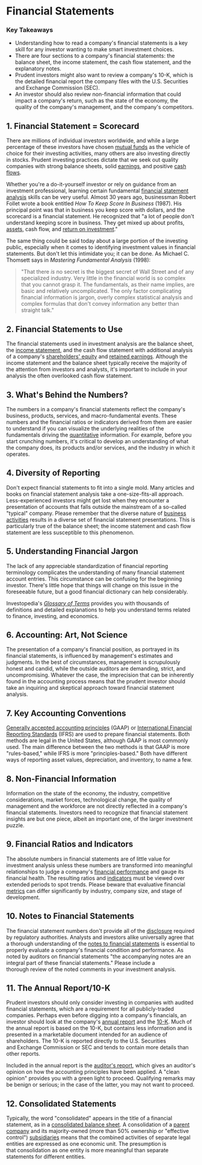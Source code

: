 # Financial Statements

### Key Takeaways

*   Understanding how to read a company's financial statements is a key skill for any investor wanting to make smart investment choices.
*   There are four sections to a company's financial statements: the balance sheet, the income statement, the cash flow statement, and the explanatory notes.
*   Prudent investors might also want to review a company's 10-K, which is the detailed financial report the company files with the U.S. Securities and Exchange Commission (SEC).
*   An investor should also review non-financial information that could impact a company's return, such as the state of the economy, the quality of the company's management, and the company's competitors.

## 1\. Financial Statement = Scorecard

There are millions of individual investors worldwide, and while a large percentage of these investors have chosen [mutual funds](https://www.investopedia.com/terms/m/mutualfund.asp) as the vehicle of choice for their investing activities, many others are also investing directly in stocks. Prudent investing practices dictate that we seek out quality companies with strong balance sheets, solid [earnings](https://www.investopedia.com/terms/e/earnings.asp), and positive [cash flows](https://www.investopedia.com/terms/c/cashflow.asp).

Whether you're a do-it-yourself investor or rely on guidance from an investment professional, learning certain fundamental [financial statement analysis](https://www.investopedia.com/terms/f/financial-statement-analysis.asp) skills can be very useful. Almost 30 years ago, businessman Robert Follet wrote a book entitled _How To Keep Score In Business_ (1987). His principal point was that in business you keep score with dollars, and the scorecard is a financial statement. He recognized that "a lot of people don't understand keeping score in business. They get mixed up about profits, [assets](https://www.investopedia.com/terms/a/asset.asp), cash flow, and [return on investment](https://www.investopedia.com/terms/r/returnoninvestment.asp)."

The same thing could be said today about a large portion of the investing public, especially when it comes to identifying investment values in financial statements. But don't let this intimidate you; it can be done. As Michael C. Thomsett says in _Mastering Fundamental Analysis_ (1998):

> "That there _is_ no secret is the biggest secret of Wall Street and of any specialized industry. Very little in the financial world is so complex that you cannot grasp it. The fundamentals, as their name implies, are basic and relatively uncomplicated. The only factor complicating financial information is jargon, overly complex statistical analysis and complex formulas that don't convey information any better than straight talk."

## 2\. Financial Statements to Use

The financial statements used in investment analysis are the balance sheet, the [income statement](https://www.investopedia.com/terms/i/incomestatement.asp), and the cash flow statement with additional analysis of a company's [shareholders' equity](https://www.investopedia.com/terms/s/shareholdersequity.asp) and [retained earnings](https://www.investopedia.com/terms/r/retainedearnings.asp). Although the income statement and the balance sheet typically receive the majority of the attention from investors and analysts, it's important to include in your analysis the often overlooked cash flow statement.

## 3\. What's Behind the Numbers?

The numbers in a company's financial statements reflect the company's business, products, services, and macro-fundamental events. These numbers and the financial ratios or indicators derived from them are easier to understand if you can visualize the underlying realities of the fundamentals driving the [quantitative](https://www.investopedia.com/terms/q/quantitativeanalysis.asp) information. For example, before you start crunching numbers, it's critical to develop an understanding of what the company does, its products and/or services, and the industry in which it operates.

## 4\. Diversity of Reporting

Don't expect financial statements to fit into a single mold. Many articles and books on financial statement analysis take a one-size-fits-all approach. Less-experienced investors might get lost when they encounter a presentation of accounts that falls outside the mainstream of a so-called "typical" company. Please remember that the diverse nature of [business activities](https://www.investopedia.com/terms/b/business-activities.asp) results in a diverse set of financial statement presentations. This is particularly true of the balance sheet; the income statement and cash flow statement are less susceptible to this phenomenon.

## 5\. Understanding Financial Jargon

The lack of any appreciable standardization of financial reporting terminology complicates the understanding of many financial statement account entries. This circumstance can be confusing for the beginning investor. There's little hope that things will change on this issue in the foreseeable future, but a good financial dictionary can help considerably.

Investopedia's [_Glossary of Terms_](https://www.investopedia.com/financial-term-dictionary-4769738) provides you with thousands of definitions and detailed explanations to help you understand terms related to finance, investing, and economics.

## 6\. Accounting: Art, Not Science

The presentation of a company's financial position, as portrayed in its financial statements, is influenced by management's estimates and judgments. In the best of circumstances, management is scrupulously honest and candid, while the outside auditors are demanding, strict, and uncompromising. Whatever the case, the imprecision that can be inherently found in the accounting process means that the prudent investor should take an inquiring and skeptical approach toward financial statement analysis. 

## 7\. Key Accounting Conventions

[Generally accepted accounting principles](https://www.investopedia.com/terms/g/gaap.asp) (GAAP) or [International Financial Reporting Standards](https://www.investopedia.com/terms/i/ifrs.asp) (IFRS) are used to prepare financial statements. Both methods are legal in the United States, although GAAP is most commonly used. The main difference between the two methods is that GAAP is more "rules-based," while IFRS is more "principles-based." Both have different ways of reporting asset values, depreciation, and inventory, to name a few.

## 8\. Non-Financial Information

Information on the state of the economy, the industry, competitive considerations, market forces, technological change, the quality of management and the workforce are not directly reflected in a company's financial statements. Investors need to recognize that financial statement insights are but one piece, albeit an important one, of the larger investment puzzle.

## 9\. Financial Ratios and Indicators

The absolute numbers in financial statements are of little value for investment analysis unless these numbers are transformed into meaningful relationships to judge a company's [financial performance](https://www.investopedia.com/terms/f/financialperformance.asp) and gauge its financial health. The resulting ratios and [indicators](https://www.investopedia.com/terms/i/indicator.asp) must be viewed over extended periods to spot trends. Please beware that evaluative financial [metrics](https://www.investopedia.com/terms/m/metrics.asp) can differ significantly by industry, company size, and stage of development.

## 10\. Notes to Financial Statements

The financial statement numbers don't provide all of the [disclosure](https://www.investopedia.com/terms/d/disclosure.asp) required by regulatory authorities. Analysts and investors alike universally agree that a thorough understanding of the [notes to financial statements](https://www.investopedia.com/terms/f/footnote.asp) is essential to properly evaluate a company's financial condition and performance. As noted by auditors on financial statements "the accompanying notes are an integral part of these financial statements." Please include a thorough review of the noted comments in your investment analysis.

## 11\. The Annual Report/10-K

Prudent investors should only consider investing in companies with audited financial statements, which are a requirement for all publicly-traded companies. Perhaps even before digging into a company's financials, an investor should look at the company's [annual report](https://www.investopedia.com/terms/a/annualreport.asp) and the [10-K](https://www.investopedia.com/terms/1/10-k.asp). Much of the annual report is based on the 10-K, but contains less information and is presented in a marketable document intended for an audience of shareholders. The 10-K is reported directly to the U.S. Securities and Exchange Commission or SEC and tends to contain more details than other reports.

Included in the annual report is the [auditor's report](https://www.investopedia.com/terms/a/auditorsreport.asp), which gives an auditor's opinion on how the accounting principles have been applied. A "clean opinion" provides you with a green light to proceed. Qualifying remarks may be benign or serious; in the case of the latter, you may not want to proceed.

## 12\. Consolidated Statements

Typically, the word "consolidated" appears in the title of a financial statement, as in a [consolidated balance sheet](https://www.investopedia.com/terms/c/consolidatedfinancialstatement.asp). A consolidation of a [parent company](https://www.investopedia.com/terms/p/parentcompany.asp) and its majority-owned (more than 50% ownership or "effective control") [subsidiaries](https://www.investopedia.com/terms/s/subsidiary.asp) means that the combined activities of separate legal entities are expressed as one economic unit. The presumption is that consolidation as one entity is more meaningful than separate statements for different entities.
